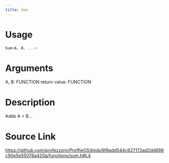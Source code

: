 ```yaml
---
title: Sum
---
```


# Usage
```cpp
Sum<A, B, ...>
```

# Arguments
A, B: FUNCTION
return value: FUNCTION

# Description
Adds A + B...

# Source Link
https://github.com/profezzorn/ProffieOS/blob/6f8add544c627172ad2dd698c90e5e55078a420a/functions/sum.h#L4
